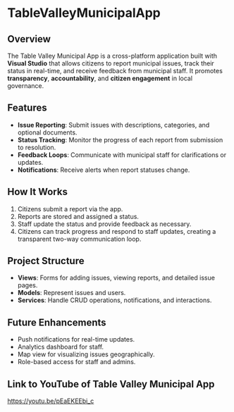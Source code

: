 # TableValleyMunicipalApp

## Overview
The Table Valley Municipal App is a cross-platform application built with **Visual Studio** that allows citizens to report municipal issues, track their status in real-time, and receive feedback from municipal staff. It promotes **transparency**, **accountability**, and **citizen engagement** in local governance.

## Features
- **Issue Reporting**: Submit issues with descriptions, categories, and optional documents.
- **Status Tracking**: Monitor the progress of each report from submission to resolution.
- **Feedback Loops**: Communicate with municipal staff for clarifications or updates.
- **Notifications**: Receive alerts when report statuses change.


## How It Works
1. Citizens submit a report via the app.  
2. Reports are stored and assigned a status.  
3. Staff update the status and provide feedback as necessary.  
4. Citizens can track progress and respond to staff updates, creating a transparent two-way communication loop.

## Project Structure
- **Views**: Forms for adding issues, viewing reports, and detailed issue pages.  
- **Models**: Represent issues and users.  
- **Services**: Handle CRUD operations, notifications, and interactions.

## Future Enhancements
- Push notifications for real-time updates.  
- Analytics dashboard for staff.  
- Map view for visualizing issues geographically.  
- Role-based access for staff and admins.

## Link to YouTube of Table Valley Municipal App
https://youtu.be/pEaEKEEbi_c
